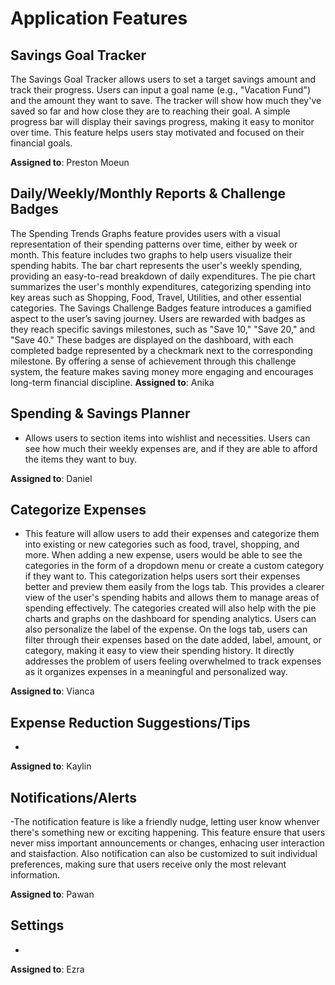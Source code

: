 # Application Features

## Savings Goal Tracker

The Savings Goal Tracker allows users to set a target savings amount and track their progress. Users can input a goal name (e.g., "Vacation Fund") and the amount they want to save. The tracker will show how much they've saved so far and how close they are to reaching their goal. A simple progress bar will display their savings progress, making it easy to monitor over time. This feature helps users stay motivated and focused on their financial goals.

**Assigned to**: Preston Moeun
  
## Daily/Weekly/Monthly Reports & Challenge Badges
The Spending Trends Graphs feature provides users with a visual representation of their spending patterns over time, either by week or month. This feature includes two graphs to help users visualize their spending habits. The bar chart represents the user's weekly spending, providing an easy-to-read breakdown of daily expenditures. The pie chart summarizes the user's monthly expenditures, categorizing spending into key areas such as Shopping, Food, Travel, Utilities, and other essential categories. 
The Savings Challenge Badges feature introduces a gamified aspect to the user’s saving journey. Users are rewarded with badges as they reach specific savings milestones, such as "Save 10," "Save 20," and "Save 40." These badges are displayed on the dashboard, with each completed badge represented by a checkmark next to the corresponding milestone. By offering a sense of achievement through this challenge system, the feature makes saving money more engaging and encourages long-term financial discipline.
**Assigned to**: Anika

## Spending & Savings Planner

- Allows users to section items into wishlist and necessities. Users can see how much their weekly expenses are, and if they are able to afford the items they want to buy.

**Assigned to**: Daniel

## Categorize Expenses

- This feature will allow users to add their expenses and categorize them into existing or new categories such as food, travel, shopping, and more. When adding a new expense, users would be able to see the categories in the form of a dropdown menu or create a custom category if they want to. This categorization helps users sort their expenses better and preview them easily from the logs tab. This provides a clearer view of the user's spending habits and allows them to manage areas of spending effectively. The categories created will also help with the pie charts and graphs on the dashboard for spending analytics. Users can also personalize the label of the expense. On the logs tab, users can filter through their expenses based on the date added, label, amount, or category, making it easy to view their spending history. It directly addresses the problem of users feeling overwhelmed to track expenses as it organizes expenses in a meaningful and personalized way.

**Assigned to**: Vianca

## Expense Reduction Suggestions/Tips

-

**Assigned to**: Kaylin

## Notifications/Alerts

-The notification feature is like a friendly nudge, letting user know whenver there's something new or exciting happening. This feature ensure that users never miss important announcements or changes, enhacing user interaction and staisfaction. Also notification can also be customized to suit individual preferences, making sure that users receive only the most relevant information.

**Assigned to**: Pawan

## Settings

-

**Assigned to**: Ezra
